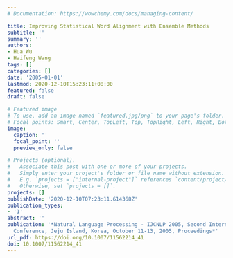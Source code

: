 ```yaml
---
# Documentation: https://wowchemy.com/docs/managing-content/

title: Improving Statistical Word Alignment with Ensemble Methods
subtitle: ''
summary: ''
authors:
- Hua Wu
- Haifeng Wang
tags: []
categories: []
date: '2005-01-01'
lastmod: 2020-12-10T15:23:11+08:00
featured: false
draft: false

# Featured image
# To use, add an image named `featured.jpg/png` to your page's folder.
# Focal points: Smart, Center, TopLeft, Top, TopRight, Left, Right, BottomLeft, Bottom, BottomRight.
image:
  caption: ''
  focal_point: ''
  preview_only: false

# Projects (optional).
#   Associate this post with one or more of your projects.
#   Simply enter your project's folder or file name without extension.
#   E.g. `projects = ["internal-project"]` references `content/project/deep-learning/index.md`.
#   Otherwise, set `projects = []`.
projects: []
publishDate: '2020-12-10T07:23:11.614368Z'
publication_types:
- '1'
abstract: ''
publication: '*Natural Language Processing - IJCNLP 2005, Second International Joint
  Conference, Jeju Island, Korea, October 11-13, 2005, Proceedings*'
url_pdf: https://doi.org/10.1007/11562214_41
doi: 10.1007/11562214_41
---
```

